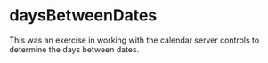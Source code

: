 # daysBetweenDates
This was an exercise in working with the calendar server controls to determine the days between dates.
